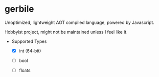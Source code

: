 # gerbile

Unoptimized, lightweight AOT compiled language, powered by Javascript.

Hobbyist project, might not be maintained unless I feel like it.

- Supported Types
  - [x] int (64-bit)
  - [ ] bool
  - [ ] floats
  

